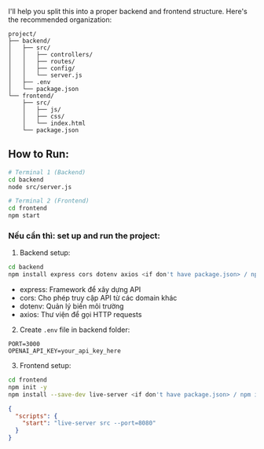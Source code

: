 I'll help you split this into a proper backend and frontend structure. Here's the recommended organization:

```
project/
├── backend/
│   ├── src/
│   │   ├── controllers/
│   │   ├── routes/
│   │   ├── config/
│   │   └── server.js
│   ├── .env
│   └── package.json
└── frontend/
    ├── src/
    │   ├── js/
    │   ├── css/
    │   └── index.html
    └── package.json
```

## How to Run: 

```bash
# Terminal 1 (Backend)
cd backend
node src/server.js

# Terminal 2 (Frontend)
cd frontend
npm start
```


### Nếu cần thì: set up and run the project:

1. Backend setup:
```bash
cd backend
npm install express cors dotenv axios <if don't have package.json> / npm install
```

- express: Framework để xây dựng API
- cors: Cho phép truy cập API từ các domain khác
- dotenv: Quản lý biến môi trường
- axios: Thư viện để gọi HTTP requests


2. Create `.env` file in backend folder:
```
PORT=3000
OPENAI_API_KEY=your_api_key_here
```

3. Frontend setup:
```bash
cd frontend
npm init -y
npm install --save-dev live-server <if don't have package.json> / npm install
```

```json
{
  "scripts": {
    "start": "live-server src --port=8080"
  }
}
```

